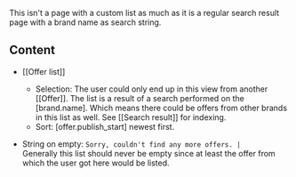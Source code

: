 This isn't a page with a custom list as much as it is a regular search result page with a brand name as search string.

## Content
* [[Offer list]]  
  * Selection: The user could only end up in this view from another [[Offer]]. The list is a result of a search performed on the [brand.name]. Which means there could be offers from other brands in this list as well. See [[Search result]] for indexing.
  * Sort: [offer.publish_start] newest first.

* String on empty: `Sorry, couldn't find any more offers. | `   
Generally this list should never be empty since at least the offer from which the user got here would be listed.

